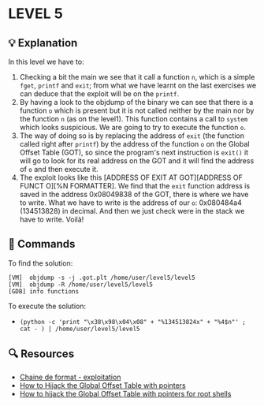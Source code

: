 # LEVEL 5

## 💡 Explanation

In this level we have to:
1. Checking a bit the main we see that it call a function `n`, which is a simple `fget`, `printf` and `exit`; from what we have learnt on the last exercises we can deduce that the exploit will be on the `printf`.
2. By having a look to the objdump of the binary we can see that there is a function `o` which is present but it is not called neither by the main nor by the function `n` (as on the level1). This function contains a call to `system` which looks suspicious. We are going to try to execute the function `o`.
3. The way of doing so is by replacing the address of `exit` (the function called right after `printf`) by the address of the function `o` on the Global Offset Table (GOT), so since the program's next instruction is `exit()` it will go to look for its real address on the GOT and it will find the address of `o` and then execute it.
4. The exploit looks like this [ADDRESS OF EXIT AT GOT][ADDRESS OF FUNCT O][%N FORMATTER]. We find that the `exit` function address is saved in the address 0x08049838 of the GOT, there is where we have to write. What we have to write is the address of our `o`: 0x080484a4 (134513828) in decimal. And then we just check were in the stack we have to write. Voilà!

## 👾 Commands

To find the solution:
```
[VM]  objdump -s -j .got.plt /home/user/level5/level5
[VM]  objdump -R /home/user/level5/level5
[GDB] info functions
```

To execute the solution:
- `(python -c 'print "\x38\x98\x04\x08" + "%134513824x" + "%4$n"' ; cat - ) | /home/user/level5/level5`

## 🔍 Resources

- [Chaine de format - exploitation](https://www.root-me.org/fr/Documentation/Applicatif/Chaine-de-format-exploitation)
- [How to Hijack the Global Offset Table with pointers](https://www.exploit-db.com/papers/13203)
- [How to hijack the Global Offset Table with pointers for root shells](http://www.infosecwriters.com/text_resources/pdf/GOT_Hijack.pdf)
